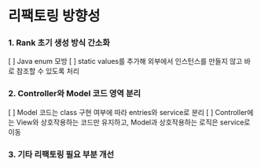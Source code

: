 # 리팩토링 방향성

### 1. Rank 초기 생성 방식 간소화

[ ] Java enum 모방
[ ] static values를 추가해 외부에서 인스턴스를 만들지 않고 바로 참조할 수 있도록 처리

### 2. Controller와 Model 코드 영역 분리

[ ] Model 코드는 class 구현 여부에 따라 entries와 service로 분리
[ ] Controller에는 View와 상호작용하는 코드만 유지하고, Model과 상호작용하는 로직은 service로 이동

### 3. 기타 리팩토링 필요 부분 개선
